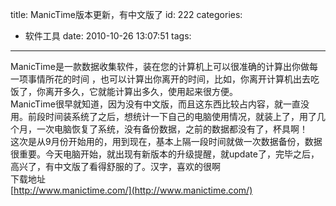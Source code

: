 title: ManicTime版本更新，有中文版了
id: 222
categories:
  - 软件工具
date: 2010-10-26 13:07:51
tags:
---

ManicTime是一款数据收集软件，装在您的计算机上可以很准确的计算出你做每一项事情所花的时间 ，也可以计算出你离开的时间，比如，你离开计算机出去吃饭了，你离开多久，它就能计算出多久，使用起来很方便。
</br>ManicTime很早就知道，因为没有中文版，而且这东西比较占内容，就一直没用。前段时间装系统了之后，想统计一下自己的电脑使用情况，就装上了，用了几个月，一次电脑恢复了系统，没有备份数据，之前的数据都没有了，杯具啊！
</br>这次是从9月份开始用的，用到现在，基本上隔一段时间就做一次数据备份，数据很重要。今天电脑开始，就出现有新版本的升级提醒，就update了，完毕之后，高兴了，有中文版了看得舒服的了。汉字，喜欢的很啊
</br>下载地址
</br>[http://www.manictime.com/](http://www.manictime.com/)